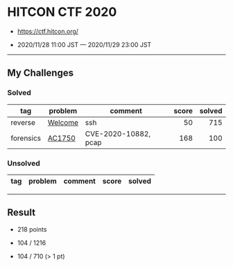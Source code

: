 # HITCON CTF 2020

* https://ctf.hitcon.org/

* 2020/11/28 11:00 JST — 2020/11/29 23:00 JST

---

## My Challenges

### Solved

| tag       | problem            | comment              | score | solved |
| --------- | ------------------ | -------------------- | ----: | -----: |
| reverse   | [Welcome](Welcome) | ssh                  | 50    | 715    |
| forensics | [AC1750](AC1750)   | CVE-2020-10882, pcap | 168   | 100    |


### Unsolved

| tag | problem | comment | score | solved |
| --- | ------- | ------- | ----: | -----: |

---

## Result

* 218 points

* 104 / 1216

* 104 / 710 (> 1 pt)